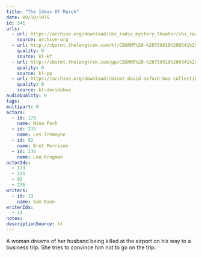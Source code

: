 ```yaml
---
title: "The Ideas Of March"
date: 09/10/1975
id: 341
urls: 
  - url: https://archive.org/download/cbs_radio_mystery_theater/cbs_radio_mystery_theater-0301-0350.zip/cbs_radio_mystery_theater-0301-0350%2Fcbsrmt_0341_the_ides_of_march.mp3
    source: archive-org
  - url: http://cbsrmt.thelongtrek.com/kf/CBSRMT%20-%20750910%200341%20The%20Ideas%20Of%20March_kf.mp3
    quality: 0
    source: kl-kf
  - url: http://cbsrmt.thelongtrek.com/pp/CBSRMT%20-%20750910%200341%20The%20Ideas%20of%20March_pp.mp3
    quality: 0
    source: kl-pp
  - url: https://archive.org/download/cbsrmt-david-oxford-boa-collection/CBSRMT-750910-0341-The-Ideas-of-March-(128-44)_KIXI-{BoA}.mp3
    quality: 0
    source: kl-davidoboa
audioQuality: 0
tags: 
multipart: 0
actors:  
  - id: 173
    name: Nina Foch  
  - id: 235
    name: Les Tremayne  
  - id: 92
    name: Bret Morrison  
  - id: 236
    name: Lou Krugman
actorIds:  
  - 173  
  - 235  
  - 92  
  - 236
writers:  
  - id: 13
    name: Sam Dann
writerIds:  
  - 13
notes: 
descriptionSource: kf
---
```

A woman dreams of her husband being killed at the airport on his way to a business trip. She tries to convince him not to go on the trip.